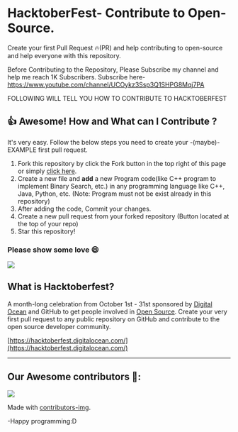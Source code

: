 # HacktoberFest- Contribute to Open-Source.

Create your first Pull Request 🔥(PR) and help contributing to open-source and help everyone with this repository.

Before Contributing to the Repository, Please Subscribe my channel and help me reach 1K Subscribers. Subscribe here- https://www.youtube.com/channel/UCOykz3Ssp3Q1SHPG8Mqj7PA

FOLLOWING WILL TELL YOU HOW TO CONTRIBUTE TO HACKTOBERFEST


## 👍 Awesome! How and What can I Contribute ? 
It's very easy. Follow the below steps you need to create your -(maybe)- EXAMPLE first pull request.
1. Fork this repository by click the Fork button in the top right of this page or simply [click here](https://github.com/tarunsinghofficial/HacktoberFest/fork).
2. Create a new file and **add** a new Program code(like C++ program to implement Binary Search, etc.) in any programming language like C++, Java, Python, etc. (Note: Program must not be exist already in this repository)
4. After adding the code, Commit your changes.
5. Create a new pull request from your forked repository (Button located at the top of your repo)
8. Star this repository!

### Please show some love 😄 
<a href="https://github.com/tarunsinghofficial" aria-label="Follow @tarunsinghofficial on GitHub"><img  src="https://img.shields.io/badge/Follow👉-@tarunsinghofficial-green?style=for-the-badge"  />
</a>
<br>
## What is Hacktoberfest?
A month-long celebration from October 1st - 31st sponsored by [Digital Ocean](https://hacktoberfest.digitalocean.com/) and GitHub to get people involved in [Open Source](https://github.com/open-source). Create your very first pull request to any public repository on GitHub and contribute to the open source developer community.

[https://hacktoberfest.digitalocean.com/](https://hacktoberfest.digitalocean.com/)

***

## Our Awesome contributors 🤩:
<a href="https://github.com/tarunsinghofficial/HacktoberFest/graphs/contributors">
  <img src="https://contributors-img.web.app/image?repo=tarunsinghofficial/HacktoberFest" />
</a>

Made with [contributors-img](https://contributors-img.web.app).

-Happy programming:D

